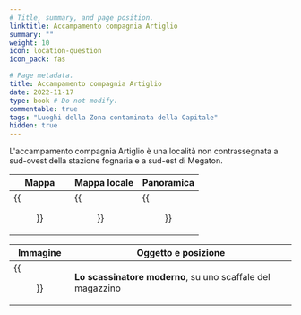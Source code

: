 ```yaml
---
# Title, summary, and page position.
linktitle: Accampamento compagnia Artiglio
summary: ""
weight: 10
icon: location-question
icon_pack: fas

# Page metadata.
title: Accampamento compagnia Artiglio
date: 2022-11-17
type: book # Do not modify.
commentable: true
tags: "Luoghi della Zona contaminata della Capitale"
hidden: true
---
```



L'accampamento compagnia Artiglio è una località non contrassegnata a sud-ovest della stazione fognaria e a sud-est di Megaton.

| Mappa                            | Mappa locale                         | Panoramica                   |
| -------------------------------- | ------------------------------------ | ---------------------------- |
| {{<figure src="Talon_Company_Camp_loc.webp">}} | {{<figure src="Talon_Company_camp_loc_map.webp">}} | {{<figure src="Talon_Company_camp.webp">}} |


| Immagine                                     | Oggetto e posizione                                                                                               |
| -------------------------------------------- | ----------------------------------------------------------------------------------------------------------------- |
| {{<figure src="Tumblers_Today_Talon_Company_camp.webp">}}  | **Lo scassinatore moderno**, su uno scaffale del magazzino |